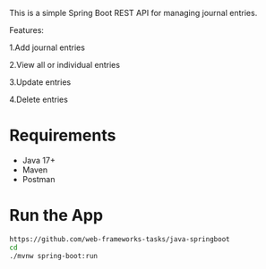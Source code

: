 This is a simple Spring Boot REST API for managing journal entries.

Features:

 1.Add journal entries

 2.View all or individual entries

 3.Update entries

 4.Delete entries


# Requirements

- Java 17+
- Maven
- Postman

# Run the App

```bash
https://github.com/web-frameworks-tasks/java-springboot
cd 
./mvnw spring-boot:run


